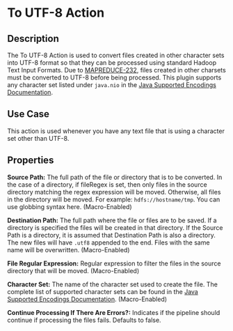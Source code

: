 # To UTF-8 Action


Description
-----------
The To UTF-8 Action is used to convert files created in other character sets
into UTF-8 format so that they can be processed using standard Hadoop Text Input Formats.
Due to [MAPREDUCE-232](https://issues.apache.org/jira/browse/MAPREDUCE-232), files created
in other charsets must be converted to UTF-8 before being processed. This plugin supports
any character set listed under ``java.nio`` in 
the [Java Supported Encodings Documentation](https://docs.oracle.com/javase/8/docs/technotes/guides/intl/encoding.doc.html).

Use Case
--------
This action is used whenever you have any text file that is using a character set other than UTF-8.

Properties
----------
**Source Path:** The full path of the file or directory that is to be converted. In the case of a directory, if
fileRegex is set, then only files in the source directory matching the regex expression will be moved.
Otherwise, all files in the directory will be moved. For example: `hdfs://hostname/tmp`. You can use globbing syntax here. (Macro-Enabled)

**Destination Path:** The full path where the file or files are to be saved.
If a directory is specified the files will be created in that directory. If the Source Path is
a directory, it is assumed that Destination Path is also a directory. The new files will have ``.utf8`` appended to the end. 
Files with the same name will be overwritten. (Macro-Enabled)

**File Regular Expression:** Regular expression to filter the files in the source directory that will be moved. (Macro-Enabled)

**Character Set:** The name of the character set used to create the file. The complete list of supported 
character sets can be found in the [Java Supported Encodings Documentation](https://docs.oracle.com/javase/8/docs/technotes/guides/intl/encoding.doc.html). (Macro-Enabled)

**Continue Processing If There Are Errors?:** Indicates if the pipeline should continue if processing the files fails. Defaults to false.